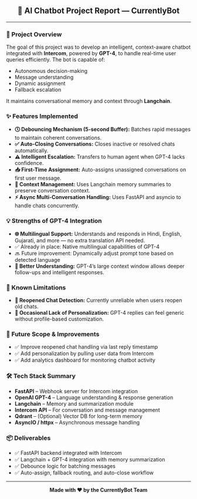 <h2 align="center">🤖 AI Chatbot Project Report — CurrentlyBot</h2>

<hr>

<h3>📌 Project Overview</h3>
<p>
The goal of this project was to develop an intelligent, context-aware chatbot integrated with <strong>Intercom</strong>, powered by <strong>GPT-4</strong>, to handle real-time user queries efficiently. The bot is capable of:
<ul>
  <li>Autonomous decision-making</li>
  <li>Message understanding</li>
  <li>Dynamic assignment</li>
  <li>Fallback escalation</li>
</ul>
It maintains conversational memory and context through <strong>Langchain</strong>.
</p>

<h3>✨ Features Implemented</h3>
<ul>
  <li><strong>🕔 Debouncing Mechanism (5-second Buffer):</strong> Batches rapid messages to maintain coherent conversations.</li>
  <li><strong>✅ Auto-Closing Conversations:</strong> Closes inactive or resolved chats automatically.</li>
  <li><strong>⚠️ Intelligent Escalation:</strong> Transfers to human agent when GPT-4 lacks confidence.</li>
  <li><strong>📥 First-Time Assignment:</strong> Auto-assigns unassigned conversations on first user message.</li>
  <li><strong>🧠 Context Management:</strong> Uses Langchain memory summaries to preserve conversation context.</li>
  <li><strong>⚡ Async Multi-Conversation Handling:</strong> Uses FastAPI and asyncio to handle chats concurrently.</li>
</ul>

<h3>💡 Strengths of GPT-4 Integration</h3>
<ul>
  <li><strong>🌐 Multilingual Support:</strong> Understands and responds in Hindi, English, Gujarati, and more — no extra translation API needed.</li>
  <li>✅ Already in place: Native multilingual capabilities of GPT-4</li>
  <li>🔜 Future improvement: Dynamically adjust prompt tone based on detected language</li>
  <li><strong>🧠 Better Understanding:</strong> GPT-4’s large context window allows deeper follow-ups and intelligent responses.</li>
</ul>

<h3>🚧 Known Limitations</h3>
<ul>
  <li><strong>🔄 Reopened Chat Detection:</strong> Currently unreliable when users reopen old chats.</li>
  <li><strong>🙁 Occasional Lack of Personalization:</strong> GPT-4 replies can feel generic without profile-based customization.</li>
</ul>

<h3>🚀 Future Scope & Improvements</h3>
<ul>
  <li>✅ Improve reopened chat handling via last reply timestamp</li>
  <li>✅ Add personalization by pulling user data from Intercom</li>
  <li>✅ Add analytics dashboard for monitoring chatbot activity</li>
</ul>

<h3>🛠️ Tech Stack Summary</h3>
<ul>
  <li><strong>FastAPI</strong> – Webhook server for Intercom integration</li>
  <li><strong>OpenAI GPT-4</strong> – Language understanding & response generation</li>
  <li><strong>Langchain</strong> – Memory and summarization module</li>
  <li><strong>Intercom API</strong> – For conversation and message management</li>
  <li><strong>Qdrant</strong> – (Optional) Vector DB for long-term memory</li>
  <li><strong>AsyncIO / httpx</strong> – Asynchronous message handling</li>
</ul>

<h3>📦 Deliverables</h3>
<ul>
  <li>✅ FastAPI backend integrated with Intercom</li>
  <li>✅ Langchain + GPT-4 integration with memory summarization</li>
  <li>✅ Debounce logic for batching messages</li>
  <li>✅ Auto-assign, fallback routing, and auto-close workflow</li>
</ul>

<hr>

<p align="center"><strong>Made with ❤️ by the CurrentlyBot Team</strong></p>
